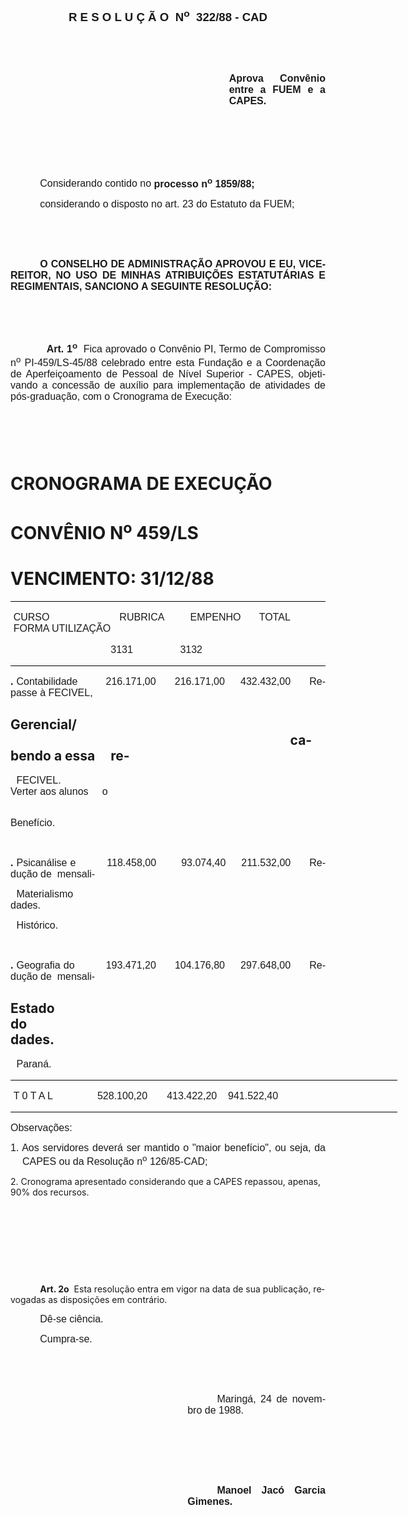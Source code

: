 <body lang=PT-BR style='tab-interval:35.4pt'>

<div class=Section1>

<p class=MsoNormal align=center style='text-align:center'><b><span
style='font-size:14.0pt;mso-bidi-font-size:10.0pt;font-family:Arial'>R E S O L
U Ç Ã O<span style="mso-spacerun: yes">  </span>N<sup>o</sup><span
style="mso-spacerun: yes">  </span>322/88 - CAD<o:p></o:p></span></b></p>

<p class=MsoNormal style='text-align:justify;tab-stops:210.6pt'><span
style='font-size:12.0pt;mso-bidi-font-size:10.0pt;font-family:Arial'><![if !supportEmptyParas]>&nbsp;<![endif]><o:p></o:p></span></p>

<p class=MsoNormal style='text-align:justify;tab-stops:210.6pt'><span
style='font-size:12.0pt;mso-bidi-font-size:10.0pt;font-family:Arial'><![if !supportEmptyParas]>&nbsp;<![endif]><o:p></o:p></span></p>

<p class=MsoNormal style='margin-left:262.25pt;text-align:justify;tab-stops:
210.6pt'><b><span style='font-size:12.0pt;mso-bidi-font-size:10.0pt;font-family:
Arial'>Aprova Convênio entre a FUEM e a CAPES.<o:p></o:p></span></b></p>

<p class=MsoNormal style='text-align:justify'><span style='font-size:12.0pt;
mso-bidi-font-size:10.0pt;font-family:Arial'><![if !supportEmptyParas]>&nbsp;<![endif]><o:p></o:p></span></p>

<p class=MsoNormal style='text-align:justify'><span style='font-size:12.0pt;
mso-bidi-font-size:10.0pt;font-family:Arial'><![if !supportEmptyParas]>&nbsp;<![endif]><o:p></o:p></span></p>

<p class=MsoNormal style='text-align:justify'><span style='font-size:12.0pt;
mso-bidi-font-size:10.0pt;font-family:Arial'><![if !supportEmptyParas]>&nbsp;<![endif]><o:p></o:p></span></p>

<p class=MsoNormal style='text-align:justify;text-indent:35.4pt'><span
style='font-size:12.0pt;mso-bidi-font-size:10.0pt;font-family:Arial'>Considerando
contido no <b>processo n<sup>o</sup> 1859/88;</b><o:p></o:p></span></p>

<p class=MsoNormal style='text-align:justify;text-indent:35.4pt'><span
style='font-size:12.0pt;mso-bidi-font-size:10.0pt;font-family:Arial'>considerando
o disposto no art. 23 do Estatuto da FUEM;<o:p></o:p></span></p>

<p class=MsoNormal style='text-align:justify'><span style='font-size:12.0pt;
mso-bidi-font-size:10.0pt;font-family:Arial'><![if !supportEmptyParas]>&nbsp;<![endif]><o:p></o:p></span></p>

<p class=MsoNormal style='text-align:justify'><span style='font-size:12.0pt;
mso-bidi-font-size:10.0pt;font-family:Arial'><![if !supportEmptyParas]>&nbsp;<![endif]><o:p></o:p></span></p>

<p class=MsoNormal style='text-align:justify;text-indent:35.4pt'><b><span
style='font-size:12.0pt;mso-bidi-font-size:10.0pt;font-family:Arial'>O CONSELHO
DE ADMINISTRAÇÃO APROVOU E EU, VICE-REITOR, NO USO DE MINHAS ATRIBUIÇÕES
ESTATUTÁRIAS E REGIMENTAIS, SANCIONO A SEGUINTE RESOLUÇÃO:<o:p></o:p></span></b></p>

<p class=MsoNormal style='text-align:justify'><span style='font-size:12.0pt;
mso-bidi-font-size:10.0pt;font-family:Arial'><![if !supportEmptyParas]>&nbsp;<![endif]><o:p></o:p></span></p>

<p class=MsoNormal style='text-align:justify;tab-stops:417.6pt'><span
style='font-size:12.0pt;mso-bidi-font-size:10.0pt;font-family:Arial'><![if !supportEmptyParas]>&nbsp;<![endif]><o:p></o:p></span></p>

<p class=MsoNormal style='text-align:justify;tab-stops:35.45pt 417.6pt'><span
style='font-size:12.0pt;mso-bidi-font-size:10.0pt;font-family:Arial'><span
style='mso-tab-count:1'>            </span><b>Art. 1<sup>o</sup></b><span
style="mso-spacerun: yes">  </span>Fica aprovado o Convênio PI, Termo de
Compromisso n<sup>o</sup> PI-459/LS-45/88 celebrado entre esta Fundação e a
Coordenação de Aperfeiçoamento de Pessoal de Nível Superior - CAPES, objetivando
a concessão de auxílio para implementação de atividades de pós-graduação, com o
Cronograma de Execução:<o:p></o:p></span></p>

<h1><![if !supportEmptyParas]>&nbsp;<![endif]><o:p></o:p></h1>

<h1>CRONOGRAMA DE EXECUÇÃO</h1>

<h1>CONVÊNIO N<sup>o</sup> 459/LS</h1>

<h1 style='tab-stops:lined 39.6pt'>VENCIMENTO: 31/12/88</h1>

<table border=1 cellspacing=0 cellpadding=0 style='border-collapse:collapse;
 border:none;mso-border-top-alt:solid windowtext .5pt;mso-border-bottom-alt:
 solid windowtext .5pt;mso-padding-alt:0cm 3.5pt 0cm 3.5pt'>
 <tr>
  <td width=614 valign=top style='width:460.6pt;border-top:solid windowtext .5pt;
  border-left:none;border-bottom:solid windowtext .5pt;border-right:none;
  padding:0cm 3.5pt 0cm 3.5pt'>
  <p class=MsoNormal style='text-align:justify'><span style='font-size:12.0pt;
  mso-bidi-font-size:10.0pt;font-family:Arial'>CURSO<span style="mso-spacerun:
  yes">                   </span>RUBRICA<span style="mso-spacerun: yes">      
  </span>EMPENHO<span style="mso-spacerun: yes">     </span>TOTAL<span
  style="mso-spacerun: yes">          </span>FORMA UTILIZAÇÃO<o:p></o:p></span></p>
  <p class=MsoNormal style='text-align:justify'><span style='font-size:12.0pt;
  mso-bidi-font-size:10.0pt;font-family:Arial'><span style="mso-spacerun:
  yes">                                   </span>3131<span style="mso-spacerun:
  yes">                 </span>3132<o:p></o:p></span></p>
  </td>
 </tr>
</table>

<p class=MsoNormal style='text-align:justify'><b><span style='font-size:12.0pt;
mso-bidi-font-size:10.0pt;font-family:Arial'>. </span></b><span
style='font-size:12.0pt;mso-bidi-font-size:10.0pt;font-family:Arial'>Contabilidade<span
style='mso-tab-count:1'>         </span>216.171,00<span style='mso-tab-count:
1'>    </span><span style="mso-spacerun: yes">  </span>216.171,00<span
style='mso-tab-count:1'>  </span><span style="mso-spacerun: yes">  
</span>432.432,00<span style='mso-tab-count:1'> </span><span
style="mso-spacerun: yes">     </span>Repasse à FECIVEL,<o:p></o:p></span></p>

<h2>Gerencial/ <span style='mso-tab-count:8'>                                                                                     </span><span
style="mso-spacerun: yes">     </span>cabendo a essa<span style="mso-spacerun:
yes">     </span>re-</h2>

<p class=MsoNormal style='text-align:justify;text-indent:7.1pt'><span
style='font-size:12.0pt;mso-bidi-font-size:10.0pt;font-family:Arial'>FECIVEL.<span
style='mso-tab-count:8'>                                                                                      </span><span
style="mso-spacerun: yes">     </span>Verter aos alunos<span
style="mso-spacerun: yes">     </span>o<o:p></o:p></span></p>

<p class=MsoNormal style='text-align:justify;text-indent:7.1pt'><span
style='font-size:12.0pt;mso-bidi-font-size:10.0pt;font-family:Arial'><span
style='mso-tab-count:9'>                                                                                                        </span><span
style="mso-spacerun: yes">     </span>Benefício.<o:p></o:p></span></p>

<p class=MsoNormal style='text-align:justify;tab-stops:12.6pt'><b><span
style='font-size:12.0pt;mso-bidi-font-size:10.0pt;font-family:Arial'><![if !supportEmptyParas]>&nbsp;<![endif]><o:p></o:p></span></b></p>

<p class=MsoNormal style='text-align:justify;tab-stops:12.6pt'><b><span
style='font-size:12.0pt;mso-bidi-font-size:10.0pt;font-family:Arial'>. </span></b><span
style='font-size:12.0pt;mso-bidi-font-size:10.0pt;font-family:Arial'>Psicanálise
e<span style='mso-tab-count:1'>          </span>118.458,00<span
style='mso-tab-count:1'>    </span><span style="mso-spacerun: yes">   
</span>93.074,40<span style='mso-tab-count:1'>  </span><span
style="mso-spacerun: yes">   </span>211.532,00<span style='mso-tab-count:1'> </span><span
style="mso-spacerun: yes">     </span>Redução de<span style="mso-spacerun:
yes">  </span>mensali-<o:p></o:p></span></p>

<p class=MsoNormal style='text-align:justify;text-indent:7.1pt;tab-stops:12.6pt'><span
style='font-size:12.0pt;mso-bidi-font-size:10.0pt;font-family:Arial'>Materialismo<span
style='mso-tab-count:7'>                                                                                 </span><span
style="mso-spacerun: yes">     </span>dades.<o:p></o:p></span></p>

<p class=MsoNormal style='text-align:justify;text-indent:7.1pt;tab-stops:12.6pt'><span
style='font-size:12.0pt;mso-bidi-font-size:10.0pt;font-family:Arial'>Histórico.<o:p></o:p></span></p>

<p class=MsoNormal style='text-align:justify;tab-stops:12.6pt'><b><span
style='font-size:12.0pt;mso-bidi-font-size:10.0pt;font-family:Arial'><![if !supportEmptyParas]>&nbsp;<![endif]><o:p></o:p></span></b></p>

<p class=MsoNormal style='text-align:justify;tab-stops:12.6pt'><b><span
style='font-size:12.0pt;mso-bidi-font-size:10.0pt;font-family:Arial'>. </span></b><span
style='font-size:12.0pt;mso-bidi-font-size:10.0pt;font-family:Arial'>Geografia
do<span style='mso-tab-count:1'>          </span>193.471,20<span
style='mso-tab-count:1'>    </span><span style="mso-spacerun: yes"> 
</span>104.176,80<span style='mso-tab-count:1'>  </span><span
style="mso-spacerun: yes">   </span>297.648,00<span style='mso-tab-count:1'> </span><span
style="mso-spacerun: yes">     </span>Redução de<span style="mso-spacerun:
yes">  </span>mensali-<o:p></o:p></span></p>

<h2 style='tab-stops:12.6pt'>Estado do<span style='mso-tab-count:8'>                                                                                      </span><span
style="mso-spacerun: yes">     </span>dades.</h2>

<p class=MsoNormal style='text-align:justify;text-indent:7.1pt;tab-stops:12.6pt'><span
style='font-size:12.0pt;mso-bidi-font-size:10.0pt;font-family:Arial'>Paraná.<o:p></o:p></span></p>

<table border=1 cellspacing=0 cellpadding=0 width=619 style='width:464.2pt;
 border-collapse:collapse;border:none;mso-border-top-alt:solid windowtext .5pt;
 mso-border-bottom-alt:solid windowtext .5pt;mso-padding-alt:0cm 3.5pt 0cm 3.5pt'>
 <tr>
  <td width=619 valign=top style='width:464.2pt;border-top:solid windowtext .5pt;
  border-left:none;border-bottom:solid windowtext .5pt;border-right:none;
  padding:0cm 3.5pt 0cm 3.5pt'>
  <p class=MsoNormal style='text-align:justify'><span lang=EN-US
  style='font-size:12.0pt;mso-bidi-font-size:10.0pt;font-family:Arial;
  mso-ansi-language:EN-US'>T 0 T A L<span style="mso-spacerun:
  yes">                </span>528.100,20<span style="mso-spacerun: yes">      
  </span>413.422,20<span style="mso-spacerun: yes">    </span>941.522,40<o:p></o:p></span></p>
  </td>
 </tr>
</table>

<p class=MsoNormal style='margin-top:6.0pt;margin-right:0cm;margin-bottom:6.0pt;
margin-left:0cm;text-align:justify'><span style='font-size:12.0pt;mso-bidi-font-size:
10.0pt;font-family:Arial'>Observações:<o:p></o:p></span></p>

<p class=MsoNormal style='margin-left:14.2pt;text-align:justify;text-indent:
-14.2pt'><span style='font-size:12.0pt;mso-bidi-font-size:10.0pt;font-family:
Arial'>1. Aos servidores deverá ser mantido o &quot;maior benefício&quot;, ou
seja, da CAPES ou da Resolução n<sup>o</sup> 126/85-CAD;<o:p></o:p></span></p>

<p class=MsoBodyTextIndent>2. Cronograma apresentado considerando que a CAPES
repassou, apenas, 90% dos recursos.</p>

<p class=MsoBodyTextIndent><![if !supportEmptyParas]>&nbsp;<![endif]><o:p></o:p></p>

<p class=MsoBodyTextIndent><![if !supportEmptyParas]>&nbsp;<![endif]><o:p></o:p></p>

<p class=MsoBodyTextIndent><![if !supportEmptyParas]>&nbsp;<![endif]><o:p></o:p></p>

<p class=MsoBodyTextIndent><![if !supportEmptyParas]>&nbsp;<![endif]><o:p></o:p></p>

<p class=MsoBodyTextIndent style='margin-left:0cm;text-indent:35.4pt'><b>Art.
2o</b><span style="mso-spacerun: yes">  </span>Esta resolução entra em vigor na
data de sua publicação, revogadas as disposições em contrário.</p>

<p class=MsoNormal style='text-align:justify;text-indent:35.4pt'><span
style='font-size:12.0pt;mso-bidi-font-size:10.0pt;font-family:Arial'>Dê-se
ciência.<o:p></o:p></span></p>

<p class=MsoNormal style='text-align:justify;text-indent:35.4pt'><span
style='font-size:12.0pt;mso-bidi-font-size:10.0pt;font-family:Arial'>Cumpra-se.<o:p></o:p></span></p>

<p class=MsoNormal style='text-align:justify;text-indent:35.4pt'><span
style='font-size:12.0pt;mso-bidi-font-size:10.0pt;font-family:Arial'><![if !supportEmptyParas]>&nbsp;<![endif]><o:p></o:p></span></p>

<p class=MsoNormal style='text-align:justify'><span style='font-size:12.0pt;
mso-bidi-font-size:10.0pt;font-family:Arial'><![if !supportEmptyParas]>&nbsp;<![endif]><o:p></o:p></span></p>

<p class=MsoNormal style='margin-left:212.4pt;text-align:justify;text-indent:
35.4pt'><span style='font-size:12.0pt;mso-bidi-font-size:10.0pt;font-family:
Arial'>Maringá, 24 de novembro de 1988.<o:p></o:p></span></p>

<p class=MsoNormal style='margin-left:212.4pt;text-align:justify;text-indent:
35.4pt'><span style='font-size:12.0pt;mso-bidi-font-size:10.0pt;font-family:
Arial'><![if !supportEmptyParas]>&nbsp;<![endif]><o:p></o:p></span></p>

<p class=MsoNormal style='margin-left:212.4pt;text-align:justify;text-indent:
35.4pt'><span style='font-size:12.0pt;mso-bidi-font-size:10.0pt;font-family:
Arial'><![if !supportEmptyParas]>&nbsp;<![endif]><o:p></o:p></span></p>

<p class=MsoNormal style='margin-left:212.4pt;text-align:justify;text-indent:
35.4pt'><span style='font-size:12.0pt;mso-bidi-font-size:10.0pt;font-family:
Arial'><![if !supportEmptyParas]>&nbsp;<![endif]><o:p></o:p></span></p>

<p class=MsoNormal style='margin-left:212.4pt;text-align:justify;text-indent:
35.4pt'><b><span lang=ES-TRAD style='font-size:12.0pt;mso-bidi-font-size:10.0pt;
font-family:Arial;mso-ansi-language:ES-TRAD'>Manoel Jacó Garcia Gimenes.<o:p></o:p></span></b></p>

</div>

</body>
